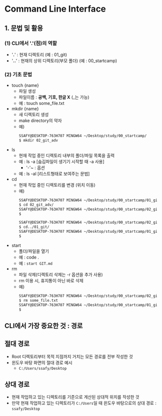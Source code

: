 # Command Line Interface

## 1. 문법 및 활용
### (1) CLI에서 '.'(점)의 역할
- '**.**' : 현재 디렉토리 (예 : 01_git)
- '**..**' : 현재의 상위 디렉토리(부모 폴더) (예 : 00_startcamp)

### (2) 기초 문법
- touch {name}
  - 파일 생성
  - 파일이름 : **공백, 기호, 한글 X** (_는 가능)
  - 예 : touch some_file.txt
- mkdir {name}
  - 새 디렉토리 생성
  - make directory의 약자
  - 예)
     ```bash
    SSAFY@DESKTOP-763H707 MINGW64 ~/Desktop/study/00_startcamp/
    $ mkdir 02_git_adv
    ```
- ls
  - 현재 작업 중인 디렉토리 내부의 폴더/파일 목록을 출력
  - 예 : ls -a [숨김파일이 생기기 시작할 때 -a 사용]
    - '-'~ : 옵션
  - 예 : ls -al [리스트형태로 보여주는 문법]
- cd
  - 현재 작업 중인 디렉토리를 변경 (위치 이동)
  - 예)
    ```bash
    SSAFY@DESKTOP-763H707 MINGW64 ~/Desktop/study/00_startcamp/01_git
    $ cd 02_git_adv/
    SSAFY@DESKTOP-763H707 MINGW64 ~/Desktop/study/00_startcamp/02_git_adv
    $
    ```
    ```bash
    SSAFY@DESKTOP-763H707 MINGW64 ~/Desktop/study/00_startcamp/02_git_adv
    $ cd../01_git/
    SSAFY@DESKTOP-763H707 MINGW64 ~/Desktop/study/00_startcamp/01_git
    $
    ```
- start
  - 폴더/파일을 열기
  - 예 : code .
  - 예 : `start GIT.md`
- rm
  - 파일 삭제(디렉토리 삭제는 -r 옵션을 추가 사용)
  - rm 이용 시, 휴지통이 아닌 바로 삭제
  - 예)
     ```bash
    SSAFY@DESKTOP-763H707 MINGW64 ~/Desktop/study/00_startcamp/02_git_adv
    $ rm some_file.txt
    SSAFY@DESKTOP-763H707 MINGW64 ~/Desktop/study/00_startcamp/01_git
    $
    ```
## **CLI에서 가장 중요한 것** : **경로**
## **절대 경로**
  - Root 디렉토리부터 목적 지점까지 거치는 모든 경로를 전부 작성한 것
  - 윈도우 바탕 화면의 절대 경로 예시
    - `C:/Users/ssafy/Desktop`
## **상대 경로**
  - 현재 작업하고 있는 디렉토리를 기준으로 게산된 상대적 위치를 작성한 것
  - 만약 현재 작업하고 있는 디렉토리가 `C:/Users`일 때 윈도우 바탕으로의 상대 경로 : `ssafy/Desktop`

